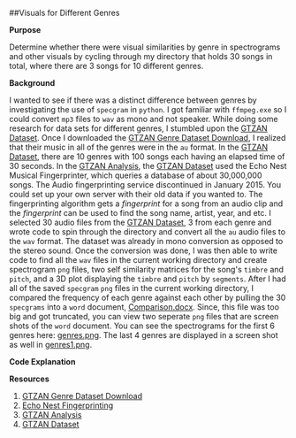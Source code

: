 ##Visuals for Different Genres

**Purpose**

Determine whether there were visual similarities by genre in spectrograms and other
visuals by cycling through my directory that holds 30 songs in total, where there
are 3 songs for 10 different genres.

**Background**

I wanted to see if there was a distinct difference between genres by investigating
the use of ```specgram``` in ```python```. I got familiar with ```ffmpeg.exe``` so I could convert
 ```mp3``` files to ```wav``` as mono and not speaker. While doing some research for data sets
for different genres, I stumbled upon the [GTZAN Dataset]. Once I downloaded the [GTZAN Genre Dataset Download], 
I realized that their music in all of the genres were in the ```au``` format. In the [GTZAN Dataset],
there are 10 genres with 100 songs each having an elapsed time of 30 seconds. In the [GTZAN Analysis],
the [GTZAN Dataset] used the Echo Nest Musical Fingerprinter, which queries a database of about 30,000,000
songs. The Audio fingerprinting service discontinued in January 2015. You could set up your own server
with their old data if you wanted to. The fingerprinting algorithm gets a *fingerprint* for a song from 
an audio clip and the *fingerprint* can be used to find the song name, artist, year, and etc. I selected 30 audio 
files from the [GTZAN Dataset], 3 from each genre and wrote code to spin through the directory and convert
all the ```au``` audio files to the ```wav``` format. The dataset was already in mono conversion as opposed
to the stereo sound. Once the conversion was done, I was then able to write code to find all the ```wav``` 
files in the current working directory and create spectrogram ```png``` files, two self similarity matrices
for the song's ```timbre```  and ```pitch```, and a 3D plot displaying the ```timbre``` and ```pitch``` by 
 ```segments```. After I had all of the saved ```specgram``` ```png``` files in the current working directory,
I compared the frequency of each genre against each other by pulling the 30 ```specgrams``` into a ```word``` document, 
[Comparison.docx]. Since, this file was too big and got truncated, you can view two seperate ```png``` files that
are screen shots of the ```word``` document. You can see the spectrograms for the first 6 genres here: [genres.png].
The last 4 genres are displayed in a screen shot as well in [genres1.png].


**Code Explanation**


**Resources**
  
1. [GTZAN Genre Dataset Download]
2. [Echo Nest Fingerprinting]
3. [GTZAN Analysis]
4. [GTZAN Dataset]

[GTZAN Genre Dataset Download]: http://opihi.cs.uvic.ca/sound/genres.tar.gz
[GTZAN Analysis]: https://stevetjoa.com/static/p7.pdf
[GTZAN Dataset]: http://marsyasweb.appspot.com/download/data_sets/
[Echo Nest Fingerprinting]: https://www.ee.columbia.edu/~dpwe/pubs/EllisWJL10-ENfprint.pdf
[convertAU.py]: https://github.com/JoePaxton/genreVisuals/blob/master/_convertAU.py
[spectograms.py]: https://github.com/JoePaxton/genreVisuals/blob/master/_spectrograms.py
[Comparison.docx]: https://github.com/JoePaxton/GenreVisuals/blob/master/Comparison.docx
[genres.png]: https://github.com/JoePaxton/GenreVisuals/blob/master/genres.png
[genres1.png]: https://github.com/JoePaxton/GenreVisuals/blob/master/genres1.png
